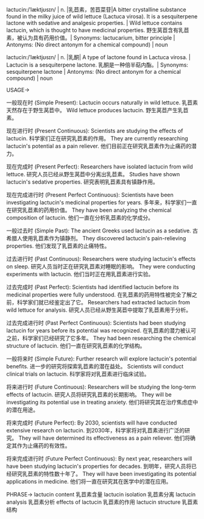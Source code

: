 lactucin:/ˈlæktjʊsɪn/ | n. |乳苣素，苦苣菜苷|A bitter crystalline substance found in the milky juice of wild lettuce (Lactuca virosa). It is a sesquiterpene lactone with sedative and analgesic properties. | Wild lettuce contains lactucin, which is thought to have medicinal properties. 野生莴苣含有乳苣素，被认为具有药用价值。| Synonyms: lactucarium, bitter principle | Antonyms:  (No direct antonym for a chemical compound) | noun

lactucin:/ˈlæktjʊsɪn/ | n. |乳酮| A type of lactone found in Lactuca virosa. | Lactucin is a sesquiterpene lactone. 乳酮是一种倍半萜内酯。| Synonyms: sesquiterpene lactone | Antonyms: (No direct antonym for a chemical compound) | noun


USAGE->

一般现在时 (Simple Present):
Lactucin occurs naturally in wild lettuce. 乳苣素天然存在于野生莴苣中。
Wild lettuce produces lactucin. 野生莴苣产生乳苣素。

现在进行时 (Present Continuous):
Scientists are studying the effects of lactucin. 科学家们正在研究乳苣素的作用。
They are currently researching lactucin's potential as a pain reliever.  他们目前正在研究乳苣素作为止痛药的潜力。


现在完成时 (Present Perfect):
Researchers have isolated lactucin from wild lettuce. 研究人员已经从野生莴苣中分离出乳苣素。
Studies have shown lactucin's sedative properties. 研究表明乳苣素具有镇静作用。

现在完成进行时 (Present Perfect Continuous):
Scientists have been investigating lactucin's medicinal properties for years. 多年来，科学家们一直在研究乳苣素的药用价值。
They have been analyzing the chemical composition of lactucin. 他们一直在分析乳苣素的化学成分。


一般过去时 (Simple Past):
The ancient Greeks used lactucin as a sedative. 古希腊人使用乳苣素作为镇静剂。
They discovered lactucin's pain-relieving properties. 他们发现了乳苣素的止痛特性。

过去进行时 (Past Continuous):
Researchers were studying lactucin's effects on sleep. 研究人员当时正在研究乳苣素对睡眠的影响。
They were conducting experiments with lactucin. 他们当时正在用乳苣素进行实验。


过去完成时 (Past Perfect):
Scientists had identified lactucin before its medicinal properties were fully understood. 在乳苣素的药用特性被完全了解之前，科学家们就已经鉴定出了它。
Researchers had extracted lactucin from wild lettuce for analysis.  研究人员已经从野生莴苣中提取了乳苣素用于分析。

过去完成进行时 (Past Perfect Continuous):
Scientists had been studying lactucin for years before its potential was recognized.  在乳苣素的潜力被认可之前，科学家们已经研究了它多年。
They had been researching the chemical structure of lactucin. 他们一直在研究乳苣素的化学结构。


一般将来时 (Simple Future):
Further research will explore lactucin's potential benefits.  进一步的研究将探索乳苣素的潜在益处。
Scientists will conduct clinical trials on lactucin. 科学家将对乳苣素进行临床试验。

将来进行时 (Future Continuous):
Researchers will be studying the long-term effects of lactucin. 研究人员将研究乳苣素的长期影响。
They will be investigating its potential use in treating anxiety. 他们将研究其在治疗焦虑症中的潜在用途。


将来完成时 (Future Perfect):
By 2030, scientists will have conducted extensive research on lactucin. 到2030年，科学家将对乳苣素进行广泛的研究。
They will have determined its effectiveness as a pain reliever. 他们将确定其作为止痛药的有效性。


将来完成进行时 (Future Perfect Continuous):
By next year, researchers will have been studying lactucin's properties for decades. 到明年，研究人员将已经研究乳苣素的特性数十年了。
They will have been investigating its potential applications in medicine. 他们将一直在研究其在医学中的潜在应用。


PHRASE->
lactucin content 乳苣素含量
lactucin isolation 乳苣素分离
lactucin analysis 乳苣素分析
effects of lactucin 乳苣素的作用
lactucin structure 乳苣素结构
